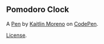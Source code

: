 Pomodoro Clock
--------------


A [Pen](http://codepen.io/kaitmore/pen/wgyzLe) by [Kaitlin Moreno](http://codepen.io/kaitmore) on [CodePen](http://codepen.io/).

[License](http://codepen.io/kaitmore/pen/wgyzLe/license).